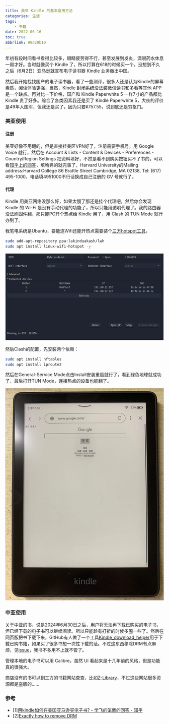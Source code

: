 ```yaml
---
title: 美亚 Kindle 的基本食用方法
categories: 生活
tags: 
    - 书籍
date: 2022-06-16
toc: true
abbrlink: 99d29b10
---
```


年初有段时间看书看得比较多，眼睛疲劳得不行，甚至发展到发炎，滴眼药水休息一周才好。当时就像买个 Kindle 了，所以打算在618的时候买一个，没想到不久之后（6月2日）亚马逊就宣布电子读书器 Kindle 业务撤出中国。

然后我开始找找国产的电子读书器，看了一些测评，很多人还是认为Kindle的屏幕素质，阅读体验更强，当然，Kindle 封闭系统没法装微信读书和多看等其他 APP 是一个缺点。再对比一下价格，国产和 Kindle Paperwhite 5 一样7寸的产品都比 Kindle 贵了好多。综合了各类因素我还是买了 Kindle Paperwhite 5，大伙的评价是49年入国军，但我还是买了，因为只要¥757.55，说到底还是穷抠门。

### 美亚使用

#### 注册

美亚好像不用翻的，但是直接挂美区VPN好了，注册需要手机号，用 Google Voice 就行，然后在 Account & Lists - Content & Devices - Preferences - Country/Region Settings 把资料填好，不然是看不到购买按钮买不了书的，可以看[知乎上的回答](https://www.zhihu.com/question/23863224/answer/101474685)，填哈弗的就完事了，Harvard University的Mailing address:Harvard College 86 Brattle Street Cambridge, MA 02138, Tel: (617) 495-1000，电话填4951000不行话换成自己注册的 GV 号就行了。

#### 代理

Kindle 用美亚网络没那么好，如果太慢了那还是挂个代理吧，然后你会发现 Kindle 的 Wi-Fi 是没有手动代理的功能了，所以只能用透明代理了。我的路由器没法刷固件翻，那只能PC开个热点给 Kindle 用了，用 Clash 的 TUN Mode 就行办到了。

我笔电系统是Ubuntu，要能连Wifi还能开热点需要装个[三方hotspot工具](https://github.com/lakinduakash/linux-wifi-hotspot)。

```bash
sudo add-apt-repository ppa:lakinduakash/lwh
sudo apt install linux-wifi-hotspot -y
```
![第二个Kindle名称没显示出来](../images/202206/Screenshot%20from%202022-06-16%2011-44-29.png)

然后Clash的配置，先安装两个依赖：

```bash
sudo apt install nftables
sudo apt install iproute2
```
 然后在General-Service Mode点击Install安装重启就行了，看到绿色地球就成功了，最后打开TUN Mode，连接热点的设备也能翻了。

![](../images/202206/WeChat%20Image_20220616120431.jpg)

### 中亚使用

关于中亚的书，说是2024年6月30日之后，用户将无法再下载已购买的电子书，但已经下载的电子书可以继续阅读。所以只能趁有打折的时候多囤一些了。然后在网页版把书下载下来，GitHub有人做了一个工具[Kindle_download_helper](https://github.com/yihong0618/Kindle_download_helper)用于下载已购书籍，如果买了很多书想一次性下载的话。不过这东西移除DRM有点麻烦，见[issue](https://github.com/yihong0618/Kindle_download_helper/issues/22#issuecomment-1149689152)，我书不多用不上就不管了。

管理本地的电子书可以用 Calibre，虽然 UI 看起来是十几年前的风格，但是功能真的很强大。

商店没有的书可以到三方的书籍网站查查，比如[Z-Library](https://zh.z-lib.org/)，不过这些网站很多资源都是盗版的......

### 参考

- [1][用kindle如何在美国亚马逊买电子书? - 学飞的笨鹰的回答 - 知乎](https://www.zhihu.com/question/23863224/answer/101474685)
- [2][Exactly how to remove DRM](https://github.com/apprenticeharper/DeDRM_tools/wiki/Exactly-how-to-remove-DRM#2-install-calibre)
